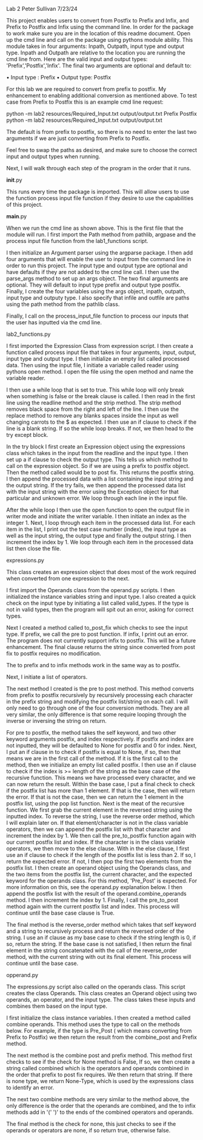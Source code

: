Lab 2
Peter Sullivan
7/23/24

This project enables users to convert from Postfix to Prefix and Infix, and Prefix to Postfix and Infix using the command line. In order for the package to work make sure you are in the location of this readme document. Open up the cmd line and call on the package using pythons module ability. This module takes in four arguments: Inpath, Outpath, input type and output type. Inpath and Outpath are relative to the location you are running the cmd line from. Here are the valid input and output types: 'Prefix','Postfix','Infix'. The final two arguments are optional and default to:

•   Input type : Prefix
•   Output type: Postfix

For this lab we are required to convert from prefix to postfix. My enhancement to enabling additional conversion as mentioned above. To test case from Prefix to Postfix this is an example cmd line request:

python -m lab2 resources/Required_Input.txt output/output.txt Prefix Postfix
python -m lab2 resources/Required_Input.txt output/output.txt 

The default is from prefix to postfix, so there is no need to enter the last two arguments if we are just converting from Prefix to Postfix.

Feel free to swap the paths as desired, and make sure to choose the correct input and output types when running.

Next, I will walk through each step of the program in the order that it runs.

__init__.py

This runs every time the package is imported. This will allow users to use the function process input file function if they desire to use the capabilities of this project.

__main__.py

When we run the cmd line as shown above. This is the first file that the module will run. I first import the Path method from pathlib, argpase and the process input file function from the lab1_functions script.

I then initialize an Argument parser using the argparse package. I then add four arguments that will enable the user to input from the command line in order to run this project. The input type and output type are optional and have defaults if they are not added to the cmd line call. I then use the parse_args method to set up an args object. The two final arguments are optional. They will default to input type prefix and output type postfix. Finally, I create the four variables using the args object, inpath, outpath, input type and outputy type. I also specify that infile and outfile are paths using the path method from the pathlib class.

Finally, I call on the process_input_file function to process our inputs that the user has inputted via the cmd line.

lab2_functions.py

I first imported the Expression Class from expression script. I then create a function called process input file that takes in four arguments, input, output, input type and output type. I then initialize an empty list called processed data. Then using the input file, I initiate a variable called reader using pythons open method. I open the file using the open method and name the variable reader.

I then use a while loop that is set to true. This while loop will only break when something is false or the break clause is called. I then read in the first line using the readline method and the strip method. The strip method removes black space from the right and left of the line. I then use the replace method to remove any blanks spaces inside the input as well changing carrots to the $ as expected. I then use an if clause to check if the line is a blank string. If so the while loop breaks. If not, we then head to the try except block.

In the try block I first create an Expression object using the expressions class which takes in the input from the readline and the input type. I then set up a if clause to check the output type. This tells us which method to call on the expression object. So if we are using a prefix to postfix object. Then the method called would be to post fix. This returns the postfix string. I then append the processed data with a list containing the input string and the output string. If the try fails, we then append the processed data list with the input string with the error using the Exception object for that particular and unknown error.  We loop through each line in the input file.

After the while loop I then use the open function to open the output file in writer mode and initiate the writer variable. I then initiate an index as the integer 1. Next, I loop through each item in the processed data list. For each item in the list, I print out the test case number (index), the input type as well as the input string, the output type and finally the output string. I then increment the index by 1. We loop through each item in the processed data list then close the file.

expressions.py

This class creates an expression object that does most of the work required when converted from one expression to the next.

I first import the Operands class from the operand.py scripts. I then initialized the instance variables string and input type. I also created a quick check on the input type by initiating a list called valid_types. If the type is not in valid types, then the program will spit out an error, asking for correct types. 

Next I created a method called to_post_fix which checks to see the input type. If prefix, we call the pre to post function. If infix, I print out an error. The program does not currently support infix to postfix. This will be a future enhancement. The final clause returns the string since converted from post fix to postfix requires no modification.

The to prefix and to infix methods work in the same way as to postfix.

Next, I initiate a list of operators.

The next method I created is the pre to post method. This method converts from prefix to postfix recursively by recursively processing each character in the prefix string and modifying the postfix list/string on each call. I will only need to go through one of the four conversion methods. They are all very similar, the only difference is that some require looping through the inverse or inversing the string on return.

For pre to postfix, the method takes the self keyword, and two other keyword arguments postfix, and index respectively. If postfix and index are not inputted, they will be defaulted to None for postfix and 0 for index.
Next, I put an if clause in to check if postfix is equal to None, if so, then that means we are in the first call of the method. If it is the first call to the method, then we initialize an empty list called postfix. I then use an if clause to check if the index is >= length of the string as the base case of the recursive function. This means we have processed every character, and we can now return the result. Within the base case, I put a final check to check if the postfix list has more than 1 element. If that is the case, then will return the error. If that is not the case, then we can return the 1 element in the postfix list, using the pop list function. Next is the meat of the recursive function. We first grab the current element in the reversed string using the inputted index. To reverse the string, I use the reverse order method, which I will explain later on. If that element/character is not in the class variable operators, then we can append the postfix list with that character and increment the index by 1. We then call the pre_to_postfix function again with our current postfix list and index. If the character is in the class variable operators, we then move to the else clause. With in the else clause, I first use an if clause to check if the length of the postfix list is less than 2. If so, I return the expected error. If not, I then pop the first two elements from the postfix list. I then create an operand object using the Operands class, and the two items from the postfix list, the current character, and the expected keyword for the operands class. For this method, 'Pre_Post' is expected. For more information on this, see the operand.py explanation below. I then append the postfix list with the result of the operand.combine_operands method. I then increment the index by 1.  Finally, I call the pre_to_post method again with the current postfix list and index. This process will continue until the base case clause is True.

The final method is the reverse_order method which takes that self keyword and a string to recursively process and return the reversed order of the string. I use an if clause as my base case to check if the string length is 0, if so, return the string. If the base case is not satisfied, I then return the final element in the string concatenated with the call of the reverse_order method, with the current string with out its final element. This process will continue until the base case.

opperand.py

The expressions.py script also called on the operands class. This script creates the class Operands. This class creates an Operand object using two operands, an operator, and the input type. The class takes these inputs and combines them based on the input type.

I first initialize the class instance variables. I then created a method called combine operands. This method uses the type to call on the methods below. For example, if the type is Pre_Post ( which means converting from Prefix to Postfix) we then return the result from the combine_post and Prefix method.

The next method is the combine post and prefix method. This method first checks to see if the check for None method is False, If so, we then create a string called combined which is the operators and operands combined in the order that prefix to post fix requires. We then return that string. If there is none type, we return None-Type, which is used by the expressions class to identify an error.

The next two combine methods are very similar to the method above, the only difference is the order that the operands are combined, and the to infix methods add in '('  ')' to the ends of the combined operators and operands.

The final method is the check for none, this just checks to see if the operands or operators are none, if so return true, otherwise false.






